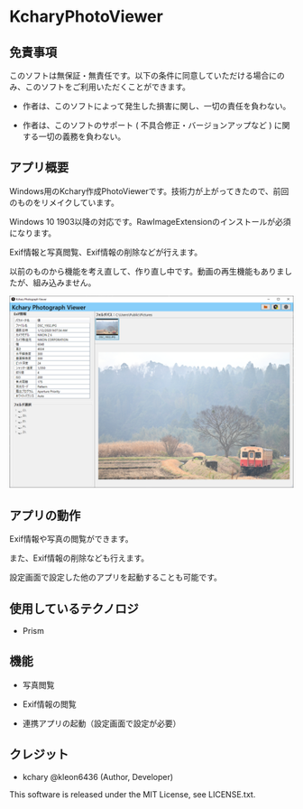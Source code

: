 # KcharyPhotoViewer
## 免責事項
このソフトは無保証・無責任です。以下の条件に同意していただける場合にのみ、このソフトをご利用いただくことができます。

- 作者は、このソフトによって発生した損害に関し、一切の責任を負わない。

- 作者は、このソフトのサポート ( 不具合修正・バージョンアップなど ) に関する一切の義務を負わない。

## アプリ概要
Windows用のKchary作成PhotoViewerです。技術力が上がってきたので、前回のものをリメイクしています。

Windows 10 1903以降の対応です。RawImageExtensionのインストールが必須になります。

Exif情報と写真閲覧、Exif情報の削除などが行えます。

以前のものから機能を考え直して、作り直し中です。動画の再生機能もありましたが、組み込みません。

![app screenshot](./Images/AppScreen.png)

## アプリの動作
Exif情報や写真の閲覧ができます。

また、Exif情報の削除なども行えます。

設定画面で設定した他のアプリを起動することも可能です。

## 使用しているテクノロジ
- Prism

## 機能
- 写真閲覧

- Exif情報の閲覧

- 連携アプリの起動（設定画面で設定が必要）

## クレジット
- kchary @kleon6436 (Author, Developer)

This software is released under the MIT License, see LICENSE.txt.
